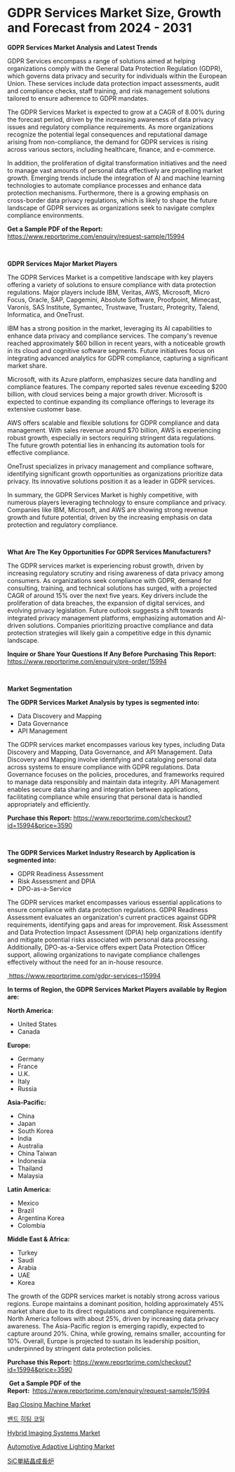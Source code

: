 <p><h1>GDPR Services Market Size, Growth and Forecast from 2024 - 2031</h1></p><p><strong>GDPR Services Market Analysis and Latest Trends</strong></p>
<p><p>GDPR Services encompass a range of solutions aimed at helping organizations comply with the General Data Protection Regulation (GDPR), which governs data privacy and security for individuals within the European Union. These services include data protection impact assessments, audit and compliance checks, staff training, and risk management solutions tailored to ensure adherence to GDPR mandates.</p><p>The GDPR Services Market is expected to grow at a CAGR of 8.00% during the forecast period, driven by the increasing awareness of data privacy issues and regulatory compliance requirements. As more organizations recognize the potential legal consequences and reputational damage arising from non-compliance, the demand for GDPR services is rising across various sectors, including healthcare, finance, and e-commerce. </p><p>In addition, the proliferation of digital transformation initiatives and the need to manage vast amounts of personal data effectively are propelling market growth. Emerging trends include the integration of AI and machine learning technologies to automate compliance processes and enhance data protection mechanisms. Furthermore, there is a growing emphasis on cross-border data privacy regulations, which is likely to shape the future landscape of GDPR services as organizations seek to navigate complex compliance environments.</p></p>
<p><strong>Get a Sample PDF of the Report:&nbsp;</strong> <a href="https://www.reportprime.com/enquiry/request-sample/15994">https://www.reportprime.com/enquiry/request-sample/15994</a></p>
<p>&nbsp;</p>
<p><strong>GDPR Services Major Market Players</strong></p>
<p><p>The GDPR Services Market is a competitive landscape with key players offering a variety of solutions to ensure compliance with data protection regulations. Major players include IBM, Veritas, AWS, Microsoft, Micro Focus, Oracle, SAP, Capgemini, Absolute Software, Proofpoint, Mimecast, Varonis, SAS Institute, Symantec, Trustwave, Trustarc, Protegrity, Talend, Informatica, and OneTrust.</p><p>IBM has a strong position in the market, leveraging its AI capabilities to enhance data privacy and compliance services. The company's revenue reached approximately $60 billion in recent years, with a noticeable growth in its cloud and cognitive software segments. Future initiatives focus on integrating advanced analytics for GDPR compliance, capturing a significant market share.</p><p>Microsoft, with its Azure platform, emphasizes secure data handling and compliance features. The company reported sales revenue exceeding $200 billion, with cloud services being a major growth driver. Microsoft is expected to continue expanding its compliance offerings to leverage its extensive customer base.</p><p>AWS offers scalable and flexible solutions for GDPR compliance and data management. With sales revenue around $70 billion, AWS is experiencing robust growth, especially in sectors requiring stringent data regulations. The future growth potential lies in enhancing its automation tools for effective compliance.</p><p>OneTrust specializes in privacy management and compliance software, identifying significant growth opportunities as organizations prioritize data privacy. Its innovative solutions position it as a leader in GDPR services.</p><p>In summary, the GDPR Services Market is highly competitive, with numerous players leveraging technology to ensure compliance and privacy. Companies like IBM, Microsoft, and AWS are showing strong revenue growth and future potential, driven by the increasing emphasis on data protection and regulatory compliance.</p></p>
<p>&nbsp;</p>
<p><strong>What Are The Key Opportunities For GDPR Services Manufacturers?</strong></p>
<p><p>The GDPR services market is experiencing robust growth, driven by increasing regulatory scrutiny and rising awareness of data privacy among consumers. As organizations seek compliance with GDPR, demand for consulting, training, and technical solutions has surged, with a projected CAGR of around 15% over the next five years. Key drivers include the proliferation of data breaches, the expansion of digital services, and evolving privacy legislation. Future outlook suggests a shift towards integrated privacy management platforms, emphasizing automation and AI-driven solutions. Companies prioritizing proactive compliance and data protection strategies will likely gain a competitive edge in this dynamic landscape.</p></p>
<p><strong>Inquire or Share Your Questions If Any Before Purchasing This Report:</strong> <a href="https://www.reportprime.com/enquiry/pre-order/15994">https://www.reportprime.com/enquiry/pre-order/15994</a></p>
<p>&nbsp;</p>
<p><strong>Market Segmentation</strong></p>
<p><strong>The GDPR Services Market Analysis by types is segmented into:</strong></p>
<p><ul><li>Data Discovery and Mapping</li><li>Data Governance</li><li>API Management</li></ul></p>
<p><p>The GDPR services market encompasses various key types, including Data Discovery and Mapping, Data Governance, and API Management. Data Discovery and Mapping involve identifying and cataloging personal data across systems to ensure compliance with GDPR regulations. Data Governance focuses on the policies, procedures, and frameworks required to manage data responsibly and maintain data integrity. API Management enables secure data sharing and integration between applications, facilitating compliance while ensuring that personal data is handled appropriately and efficiently.</p></p>
<p><strong>Purchase this Report:&nbsp;</strong><a href="https://www.reportprime.com/checkout?id=15994&price=3590">https://www.reportprime.com/checkout?id=15994&price=3590</a></p>
<p>&nbsp;</p>
<p><strong>The GDPR Services Market Industry Research by Application is segmented into:</strong></p>
<p><ul><li>GDPR Readiness Assessment</li><li>Risk Assessment and DPIA</li><li>DPO-as-a-Service</li></ul></p>
<p><p>The GDPR services market encompasses various essential applications to ensure compliance with data protection regulations. GDPR Readiness Assessment evaluates an organization's current practices against GDPR requirements, identifying gaps and areas for improvement. Risk Assessment and Data Protection Impact Assessment (DPIA) help organizations identify and mitigate potential risks associated with personal data processing. Additionally, DPO-as-a-Service offers expert Data Protection Officer support, allowing organizations to navigate compliance challenges effectively without the need for an in-house resource.</p></p>
<p><a href="https://www.reportprime.com/gdpr-services-r15994">&nbsp;https://www.reportprime.com/gdpr-services-r15994</a></p>
<p><strong>In terms of Region, the GDPR Services Market Players available by Region are:</strong></p>
<p>
    <p> <strong> North America: </strong>
        <ul>
            <li>United States</li>
            <li>Canada</li>
        </ul>
        </p> 
    <p> <strong> Europe: </strong>
        <ul>
            <li>Germany</li>
            <li>France</li>
            <li>U.K.</li>
            <li>Italy</li>
            <li>Russia</li>
        </ul>
        </p> 
    <p> <strong> Asia-Pacific: </strong>
        <ul>
            <li>China</li>
            <li>Japan</li>
            <li>South Korea</li>
            <li>India</li>
            <li>Australia</li>
            <li>China Taiwan</li>
            <li>Indonesia</li>
            <li>Thailand</li>
            <li>Malaysia</li>
        </ul>
        </p> 
    <p> <strong> Latin America: </strong>
        <ul>
            <li>Mexico</li>
            <li>Brazil</li>
            <li>Argentina Korea</li>
            <li>Colombia</li>
        </ul>
        </p> 
    <p> <strong> Middle East & Africa: </strong>
        <ul>
            <li>Turkey</li>
            <li>Saudi</li>
            <li>Arabia</li>
            <li>UAE</li>
            <li>Korea</li>
        </ul>
    </p>
    </p>
<p><p>The growth of the GDPR services market is notably strong across various regions. Europe maintains a dominant position, holding approximately 45% market share due to its direct regulations and compliance requirements. North America follows with about 25%, driven by increasing data privacy awareness. The Asia-Pacific region is emerging rapidly, expected to capture around 20%. China, while growing, remains smaller, accounting for 10%. Overall, Europe is projected to sustain its leadership position, underpinned by stringent data protection policies.</p></p>
<p><strong>Purchase this Report: </strong><a href="https://www.reportprime.com/checkout?id=15994&price=3590">https://www.reportprime.com/checkout?id=15994&price=3590</a></p>
<p>&nbsp;<strong>Get a Sample PDF of the Report:&nbsp;&nbsp;</strong><a href="https://www.reportprime.com/enquiry/request-sample/15994">https://www.reportprime.com/enquiry/request-sample/15994</a></p>
<p><strong></strong></p>
<p><p><a href="https://www.linkedin.com/pulse/bag-closing-machine-industry-analysis-report-its-market-nlxke?trackingId=rL6bHu%2BrSg2J0B0cVp3G8Q%3D%3D">Bag Closing Machine Market</a></p><p><a href="https://medium.com/@terina.1/%EB%B0%B4%EB%93%9C-%ED%9E%88%ED%8C%85-%EC%BD%94%EC%9D%BC-%EC%8B%9C%EC%9E%A5-%EC%A0%84%EB%A7%9D-%EC%8B%9C%EC%9E%A5-%EB%8F%99%ED%96%A5-%EB%B0%8F-%EC%98%81%ED%96%A5-%EB%B6%84%EC%84%9D-2024-2031-2658ff2c871b">밴드 히팅 코일</a></p><p><a href="https://www.linkedin.com/pulse/emerging-market-trends-regional-analysis-hybrid-imaging-dse3e?trackingId=j3FV7wmSQ02lP0HKXTD3zw%3D%3D">Hybrid Imaging Systems Market</a></p><p><a href="https://medium.com/@ransomohns/the-automotive-adaptive-lighting-market-decisions-are-mostly-driven-by-resource-optimization-and-c71a6e5e3402">Automotive Adaptive Lighting Market</a></p><p><a href="https://medium.com/@durgin521/sic-single-crystal-growth-furnace-market-%E3%81%AF-%E3%82%B3%E3%82%B9%E3%83%88%E7%AE%A1%E7%90%86%E3%81%A8%E5%8A%B9%E7%8E%87%E5%90%91%E4%B8%8A%E3%82%92%E5%84%AA%E5%85%88%E3%81%97%E3%81%BE%E3%81%99-%E3%81%95%E3%82%89%E3%81%AB-%E5%A0%B1%E5%91%8A%E6%9B%B8%E3%81%AF%E5%B8%82%E5%A0%B4%E3%81%AE%E9%9C%80%E8%A6%81%E9%9D%A2%E3%81%A8%E4%BE%9B%E7%B5%A6%E9%9D%A2%E3%81%AE%E4%B8%A1%E6%96%B9%E3%82%92%E3%82%AB%E3%83%90%E3%83%BC%E3%81%97%E3%81%A6%E3%81%84%E3%81%BE%E3%81%99-sic-4be84ba8a1de">SiC単結晶成長炉</a></p></p>